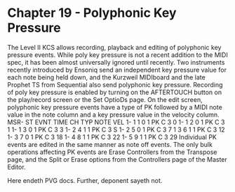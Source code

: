 # Chapter 19 - Polyphonic Key Pressure

The Level II KCS allows recording, playback and editing of polyphonic key pressure events. While poly key pressure is not a recent addition to the MIDI spec, it has been almost universally ignored until recently. Two instruments recently introduced by Ensoniq send an independent key pressure value for each note being held down, and the Kurzweil MIDIboard and the late Prophet TS from Sequential also send polyphonic key pressure. Recording of poly key pressure is enabled by turning on the AFTERTOUCH button on the play/record screen or the Set OptioDs page. On the edit screen, polyphonic key pressure events have a type of PK followed by a MIDI note value in the note column and a key pressure value in the velocity column. MSR- ST EVNT TIME CH TYP NOTE VEL 1- 1 1 0 1 PK C 3 0 1- 1 2 0 1 PK C 3 1 1- 1 3 0 1 PK C 3 3 1- 2 4 1 1 PK C 3 S 1- 2 5 0 1 PK C 3 7 1 3 6 1 1 PK C 3 12 1- 3 7 0 1 PK C 3 18 1- 4 8 1 1 PK C 3 22 1- 5 9 1 1 PK C 3 29 Individual PK events are edited in the same manner as note off events. The only bulk operations affecting PK events are Erase Controllers from the Transpose page, and the Split or Erase options from the Controllers page of the Master Editor. 

Here endeth PVG docs. Further, deponent sayeth not. 